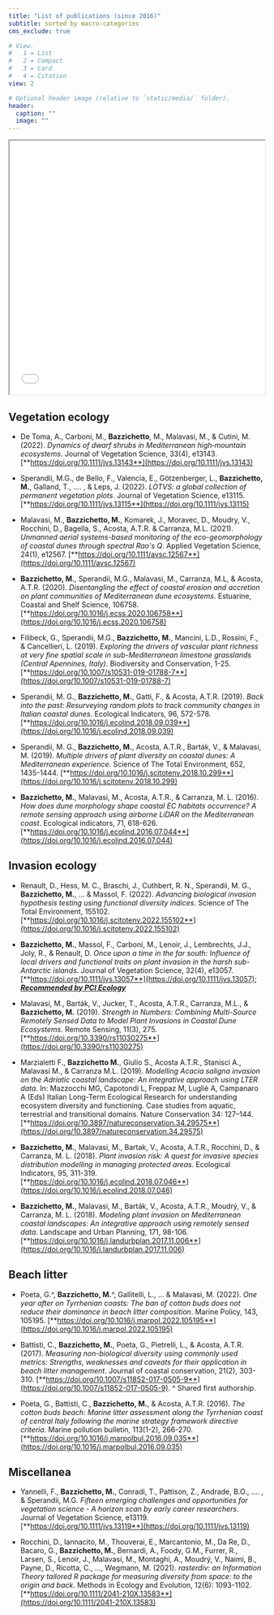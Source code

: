 ```yaml
---
title: "List of publications (since 2016)"
subtitle: sorted by macro-categories
cms_exclude: true

# View.
#   1 = List
#   2 = Compact
#   3 = Card
#   4 = Citation
view: 2

# Optional header image (relative to `static/media/` folder).
header:
  caption: ""
  image: ""
---
```


<iframe seamless = "" width = "100%", height = "500" class="shortcode-iframe" src="/img/NetworkBaz.html"></iframe>

## Vegetation ecology

- De Toma, A., Carboni, M., **Bazzichetto**, M., Malavasi, M., & Cutini, M. (2022). _Dynamics of dwarf shrubs in Mediterranean high‐mountain ecosystems_. Journal of Vegetation Science, 33(4), e13143. [**https://doi.org/10.1111/jvs.13143**](https://doi.org/10.1111/jvs.13143)

- Sperandii, M.G., de Bello, F., Valencia, E., Götzenberger, L., **Bazzichetto, M.**, Galland, T., .... , & Leps, J. (2022). _LOTVS: a global collection of permanent vegetation plots_. Journal of Vegetation Science, e13115. [**https://doi.org/10.1111/jvs.13115**](https://doi.org/10.1111/jvs.13115)

- Malavasi, M., **Bazzichetto, M.**, Komarek, J., Moravec, D., Moudry, V., Rocchini, D., Bagella, S., Acosta, A.T.R. & Carranza, M.L. (2021). _Unmanned aerial systems-based monitoring of the eco-geomorphology of coastal dunes through spectral Rao's Q_. Applied Vegetation Science, 24(1), e12567. [**https://doi.org/10.1111/avsc.12567**](https://doi.org/10.1111/avsc.12567)

- **Bazzichetto, M.**, Sperandii, M.G., Malavasi, M., Carranza, M.L, & Acosta, A.T.R. (2020). _Disentangling the effect of coastal erosion and accretion on plant communities of Mediterranean dune ecosystems_. Estuarine, Coastal and Shelf Science, 106758. [**https://doi.org/10.1016/j.ecss.2020.106758**](https://doi.org/10.1016/j.ecss.2020.106758)

- Filibeck, G., Sperandii, M.G., **Bazzichetto, M.**, Mancini, L.D., Rossini, F., & Cancellieri, L. (2019). _Exploring the drivers of vascular plant richness at very fine spatial scale in sub-Mediterranean limestone grasslands (Central Apennines, Italy)_. Biodiversity and Conservation, 1-25. [**https://doi.org/10.1007/s10531-019-01788-7**](https://doi.org/10.1007/s10531-019-01788-7)

- Sperandii, M. G., **Bazzichetto, M.**, Gatti, F., & Acosta, A.T.R. (2019). _Back into the past: Resurveying random plots to track community changes in Italian coastal dunes_. Ecological Indicators, 96, 572-578. [**https://doi.org/10.1016/j.ecolind.2018.09.039**](https://doi.org/10.1016/j.ecolind.2018.09.039)

- Sperandii, M. G., **Bazzichetto, M.**, Acosta, A.T.R., Barták, V., & Malavasi, M. (2019). _Multiple drivers of plant diversity on coastal dunes: A Mediterranean experience_. Science of The Total Environment, 652, 1435-1444. [**https://doi.org/10.1016/j.scitotenv.2018.10.299**](https://doi.org/10.1016/j.scitotenv.2018.10.299)

- **Bazzichetto, M.**, Malavasi, M., Acosta, A.T.R., & Carranza, M. L. (2016). _How does dune morphology shape coastal EC habitats occurrence? A remote sensing approach using airborne LiDAR on the Mediterranean coast_. Ecological indicators, 71, 618-626. [**https://doi.org/10.1016/j.ecolind.2016.07.044**](https://doi.org/10.1016/j.ecolind.2016.07.044)

## Invasion ecology

- Renault, D., Hess, M. C., Braschi, J., Cuthbert, R. N., Sperandii, M. G., **Bazzichetto, M.**, ... & Massol, F. (2022). _Advancing biological invasion hypothesis testing using functional diversity indices_. Science of The Total Environment, 155102. [**https://doi.org/10.1016/j.scitotenv.2022.155102**](https://doi.org/10.1016/j.scitotenv.2022.155102)

- **Bazzichetto, M.**, Massol, F., Carboni, M., Lenoir, J., Lembrechts, J.J., Joly, R., & Renault, D. _Once upon a time in the far south: Influence of local drivers and functional traits on plant invasion in the harsh sub-Antarctic islands_. Journal of Vegetation Science, 32(4), e13057. [**https://doi.org/10.1111/jvs.13057**](https://doi.org/10.1111/jvs.13057); [**_Recommended by PCI Ecology_**](https://ecology.peercommunityin.org/public/rec?id=137&reviews=True)

- Malavasi, M., Barták, V., Jucker, T., Acosta, A.T.R., Carranza, M.L., & **Bazzichetto, M.** (2019). _Strength in Numbers: Combining Multi-Source Remotely Sensed Data to Model Plant Invasions in Coastal Dune Ecosystems_. Remote Sensing, 11(3), 275. [**https://doi.org/10.3390/rs11030275**](https://doi.org/10.3390/rs11030275)

- Marzialetti F., **Bazzichetto M.**, Giulio S., Acosta A.T.R., Stanisci A., Malavasi M., & Carranza M.L. (2019). _Modelling Acacia saligna invasion on the Adriatic coastal landscape: An integrative approach using LTER data_. In: Mazzocchi MG, Capotondi L, Freppaz M, Lugliè A, Campanaro A (Eds) Italian Long-Term Ecological Research for understanding ecosystem diversity and functioning. Case studies from aquatic, terrestrial and transitional domains. Nature Conservation 34: 127–144. [**https://doi.org/10.3897/natureconservation.34.29575**](https://doi.org/10.3897/natureconservation.34.29575)

- **Bazzichetto, M.**, Malavasi, M., Bartak, V., Acosta, A.T.R., Rocchini, D., & Carranza, M. L. (2018). _Plant invasion risk: A quest for invasive species distribution modelling in managing protected areas_. Ecological Indicators, 95, 311-319. [**https://doi.org/10.1016/j.ecolind.2018.07.046**](https://doi.org/10.1016/j.ecolind.2018.07.046)
- **Bazzichetto, M.**, Malavasi, M., Barták, V., Acosta, A.T.R., Moudrý, V., & Carranza, M. L. (2018). _Modeling plant invasion on Mediterranean coastal landscapes: An integrative approach using remotely sensed data_. Landscape and Urban Planning, 171, 98-106. [**https://doi.org/10.1016/j.landurbplan.2017.11.006**](https://doi.org/10.1016/j.landurbplan.2017.11.006)

## Beach litter

- Poeta, G.^, **Bazzichetto, M.**^, Gallitelli, L., ... & Malavasi, M. (2022). _One year after on Tyrrhenian coasts: The ban of cotton buds does not reduce their dominance in beach litter composition_. Marine Policy, 143, 105195. [**https://doi.org/10.1016/j.marpol.2022.105195**](https://doi.org/10.1016/j.marpol.2022.105195)

- Battisti, C., **Bazzichetto, M.**, Poeta, G., Pietrelli, L., & Acosta, A.T.R. (2017). _Measuring non-biological diversity using commonly used metrics: Strengths, weaknesses and caveats for their application in beach litter management_. Journal of coastal conservation, 21(2), 303-310. [**https://doi.org/10.1007/s11852-017-0505-9**](https://doi.org/10.1007/s11852-017-0505-9). ^ Shared first authorship.

- Poeta, G., Battisti, C., **Bazzichetto, M.**, & Acosta, A.T.R. (2016). _The cotton buds beach: Marine litter assessment along the Tyrrhenian coast of central Italy following the marine strategy framework directive criteria_. Marine pollution bulletin, 113(1-2), 266-270. [**https://doi.org/10.1016/j.marpolbul.2016.09.035**](https://doi.org/10.1016/j.marpolbul.2016.09.035)


## Miscellanea

- Yannelli, F., **Bazzichetto, M.**, Conradi, T., Pattison, Z., Andrade, B.O., .... , & Sperandii, M.G. _Fifteen emerging challenges and opportunities for vegetation science - A horizon scan by early career researchers_. Journal of Vegetation Science, e13119. [**https://doi.org/10.1111/jvs.13119**](https://doi.org/10.1111/jvs.13119)

- Rocchini, D., Iannacito, M., Thouverai, E., Marcantonio, M., Da Re, D., Bacaro, G., **Bazzichetto, M.**,  Bernardi, A., Foody, G.M., Furrer, R., Larsen, S., Lenoir, J., Malavasi, M., Montaghi, A., Moudrý, V., Naimi, B., Payne, D., Ricotta, C., ..., Wegmann, M. (2021). _rasterdiv: an Information Theory tailored R package for measuring diversity from space: to the origin and back_. Methods in Ecology and Evolution, 12(6): 1093-1102. [**https://doi.org/10.1111/2041-210X.13583**](https://doi.org/10.1111/2041-210X.13583)
